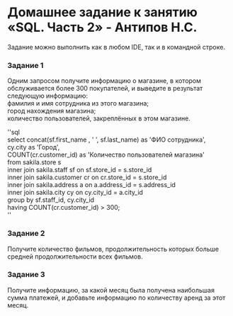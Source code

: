 # Домашнее задание к занятию «SQL. Часть 2» - Антипов Н.С.

Задание можно выполнить как в любом IDE, так и в командной строке.

### Задание 1
Одним запросом получите информацию о магазине, в котором обслуживается более 300 покупателей, и выведите в результат следующую информацию:  
фамилия и имя сотрудника из этого магазина;  
город нахождения магазина;  
количество пользователей, закреплённых в этом магазине.  

''sql  
select	concat(sf.first_name , ' ', sf.last_name)  as 'ФИО сотрудника',  
		cy.city as 'Город',  
		COUNT(cr.customer_id) as 'Количество пользователей магазина'  		
from sakila.store s  
inner join sakila.staff sf on sf.store_id = s.store_id   
inner join sakila.customer cr on cr.store_id = s.store_id  
inner join sakila.address a on a.address_id = s.address_id   
inner join sakila.city cy on cy.city_id = a.city_id   
group by sf.staff_id, cy.city_id   
having COUNT(cr.customer_id) > 300;  
''



### Задание 2
Получите количество фильмов, продолжительность которых больше средней продолжительности всех фильмов.

### Задание 3
Получите информацию, за какой месяц была получена наибольшая сумма платежей, и добавьте информацию по количеству аренд за этот месяц.

